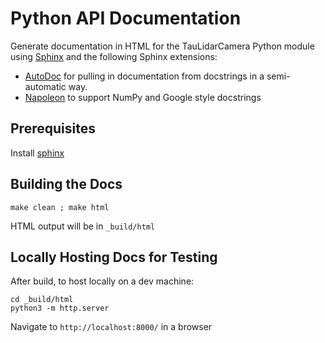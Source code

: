 # Python API Documentation

Generate documentation in HTML for the TauLidarCamera Python module using [Sphinx](https://www.sphinx-doc.org/en/master/) and the following Sphinx extensions:

* [AutoDoc](https://www.sphinx-doc.org/en/master/usage/extensions/autodoc.html) for pulling in documentation from docstrings in a semi-automatic way.
* [Napoleon](https://www.sphinx-doc.org/en/master/usage/extensions/napoleon.html) to support NumPy and Google style docstrings

## Prerequisites

Install [sphinx](https://www.sphinx-doc.org/en/master/usage/installation.html)

## Building the Docs

```
make clean ; make html
```

HTML output will be in `_build/html`

## Locally Hosting Docs for Testing

After build, to host locally on a dev machine:

```
cd _build/html
python3 -m http.server
```

Navigate to `http://localhost:8000/` in a browser
